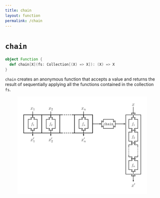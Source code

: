 ```yaml
---
title: chain
layout: function
permalink: /chain
---
```


# `chain`

~~~ scala
object Function {
  def chain[X](fs: Collection[(X) => X]): (X) => X
}
~~~

`chain` creates an anonymous function that accepts a value and returns the result of sequentially applying all the functions contained in the collection `fs`.

<figure class="diagram">
  <img src="images/chain.svg" alt="chain function">
  <!-- <figcaption class="diagram-desc"></figcaption> -->
</figure>
